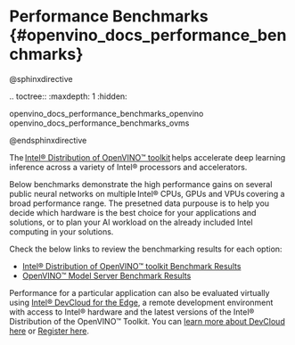 # Performance Benchmarks {#openvino_docs_performance_benchmarks}

@sphinxdirective

.. toctree::
   :maxdepth: 1
   :hidden:

   openvino_docs_performance_benchmarks_openvino
   openvino_docs_performance_benchmarks_ovms


@endsphinxdirective

The [Intel® Distribution of OpenVINO™ toolkit](https://software.intel.com/content/www/us/en/develop/tools/openvino-toolkit.html) helps accelerate deep learning inference across a variety of Intel® processors and accelerators.

Below benchmarks demonstrate the high performance gains on several public neural networks on multiple Intel® CPUs, GPUs and VPUs covering a broad performance range. The presetned data purpouse is to help you decide which hardware is the best choice for your applications and solutions, or to plan your AI workload on the already included Intel computing in your solutions.

Check the below links to review the benchmarking results for each option:

* [Intel® Distribution of OpenVINO™ toolkit Benchmark Results](performance_benchmarks_openvino.md)
* [OpenVINO™ Model Server Benchmark Results](performance_benchmarks_ovms.md)

Performance for a particular application can also be evaluated virtually using [Intel® DevCloud for the Edge](https://devcloud.intel.com/edge/), a remote development environment with access to Intel® hardware and the latest versions of the Intel® Distribution of the OpenVINO™ Toolkit. You can [learn more about DevCloud here](https://devcloud.intel.com/edge/get_started/devcloud/) or [Register here](https://inteliot.force.com/DevcloudForEdge/s/).

